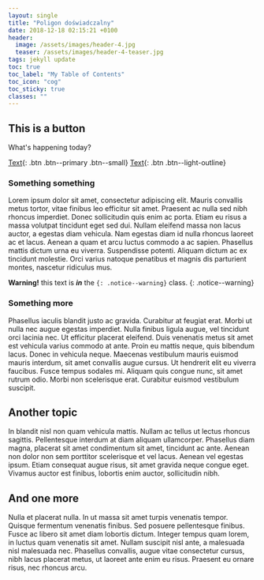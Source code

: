 ```yaml
---
layout: single
title: "Poligon doświadczalny"
date: 2018-12-18 02:15:21 +0100
header:
  image: /assets/images/header-4.jpg
  teaser: /assets/images/header-4-teaser.jpg
tags: jekyll update
toc: true
toc_label: "My Table of Contents"
toc_icon: "cog"
toc_sticky: true
classes: ""
---
```


## This is a button

What's happening today?

[Text](#){: .btn .btn--primary .btn--small}
[Text](#){: .btn .btn--light-outline}

### Something something

Lorem ipsum dolor sit amet, consectetur adipiscing elit. Mauris convallis metus tortor, vitae finibus leo efficitur sit amet. Praesent ac nulla sed nibh rhoncus imperdiet. Donec sollicitudin quis enim ac porta. Etiam eu risus a massa volutpat tincidunt eget sed dui. Nullam eleifend massa non lacus auctor, a egestas diam vehicula. Nam egestas diam id nulla rhoncus laoreet ac et lacus. Aenean a quam et arcu luctus commodo a ac sapien. Phasellus mattis dictum urna eu viverra. Suspendisse potenti. Aliquam dictum ac ex tincidunt molestie. Orci varius natoque penatibus et magnis dis parturient montes, nascetur ridiculus mus.

**Warning!** this text is _**in**_ the `{: .notice--warning}` class.
{: .notice--warning}

### Something more

Phasellus iaculis blandit justo ac gravida. Curabitur at feugiat erat. Morbi ut nulla nec augue egestas imperdiet. Nulla finibus ligula augue, vel tincidunt orci lacinia nec. Ut efficitur placerat eleifend. Duis venenatis metus sit amet est vehicula varius commodo at ante. Proin eu mattis neque, quis bibendum lacus. Donec in vehicula neque. Maecenas vestibulum mauris euismod mauris interdum, sit amet convallis augue cursus. Ut hendrerit elit eu viverra faucibus. Fusce tempus sodales mi. Aliquam quis congue nunc, sit amet rutrum odio. Morbi non scelerisque erat. Curabitur euismod vestibulum suscipit.

## Another topic

In blandit nisl non quam vehicula mattis. Nullam ac tellus ut lectus rhoncus sagittis. Pellentesque interdum at diam aliquam ullamcorper. Phasellus diam magna, placerat sit amet condimentum sit amet, tincidunt ac ante. Aenean non dolor non sem porttitor scelerisque et vel lacus. Aenean vel egestas ipsum. Etiam consequat augue risus, sit amet gravida neque congue eget. Vivamus auctor est finibus, lobortis enim auctor, sollicitudin nibh.

## And one more

Nulla et placerat nulla. In ut massa sit amet turpis venenatis tempor. Quisque fermentum venenatis finibus. Sed posuere pellentesque finibus. Fusce ac libero sit amet diam lobortis dictum. Integer tempus quam lorem, in luctus quam venenatis sit amet. Nullam suscipit nisl ante, a malesuada nisl malesuada nec. Phasellus convallis, augue vitae consectetur cursus, nibh lacus placerat metus, ut laoreet ante enim eu risus. Praesent eu ornare risus, nec rhoncus arcu.
